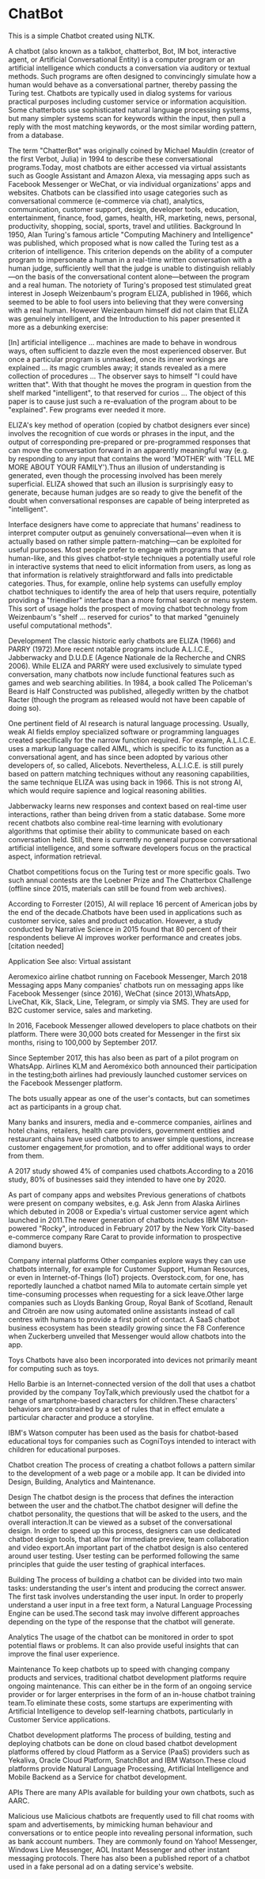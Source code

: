# ChatBot

This is a simple Chatbot created using NLTK.


A chatbot (also known as a talkbot, chatterbot, Bot, IM bot, interactive agent, or Artificial Conversational Entity) is a computer program or an artificial intelligence which conducts a conversation via auditory or textual methods. Such programs are often designed to convincingly simulate how a human would behave as a conversational partner, thereby passing the Turing test. Chatbots are typically used in dialog systems for various practical purposes including customer service or information acquisition. Some chatterbots use sophisticated natural language processing systems, but many simpler systems scan for keywords within the input, then pull a reply with the most matching keywords, or the most similar wording pattern, from a database.

The term "ChatterBot" was originally coined by Michael Mauldin (creator of the first Verbot, Julia) in 1994 to describe these conversational programs.Today, most chatbots are either accessed via virtual assistants such as Google Assistant and Amazon Alexa, via messaging apps such as Facebook Messenger or WeChat, or via individual organizations' apps and websites. Chatbots can be classified into usage categories such as conversational commerce (e-commerce via chat), analytics, communication, customer support, design, developer tools, education, entertainment, finance, food, games, health, HR, marketing, news, personal, productivity, shopping, social, sports, travel and utilities.
Background
In 1950, Alan Turing's famous article "Computing Machinery and Intelligence" was published, which proposed what is now called the Turing test as a criterion of intelligence. This criterion depends on the ability of a computer program to impersonate a human in a real-time written conversation with a human judge, sufficiently well that the judge is unable to distinguish reliably—on the basis of the conversational content alone—between the program and a real human. The notoriety of Turing's proposed test stimulated great interest in Joseph Weizenbaum's program ELIZA, published in 1966, which seemed to be able to fool users into believing that they were conversing with a real human. However Weizenbaum himself did not claim that ELIZA was genuinely intelligent, and the Introduction to his paper presented it more as a debunking exercise:

[In] artificial intelligence ... machines are made to behave in wondrous ways, often sufficient to dazzle even the most experienced observer. But once a particular program is unmasked, once its inner workings are explained ... its magic crumbles away; it stands revealed as a mere collection of procedures ... The observer says to himself "I could have written that". With that thought he moves the program in question from the shelf marked "intelligent", to that reserved for curios ... The object of this paper is to cause just such a re-evaluation of the program about to be "explained". Few programs ever needed it more.

ELIZA's key method of operation (copied by chatbot designers ever since) involves the recognition of cue words or phrases in the input, and the output of corresponding pre-prepared or pre-programmed responses that can move the conversation forward in an apparently meaningful way (e.g. by responding to any input that contains the word 'MOTHER' with 'TELL ME MORE ABOUT YOUR FAMILY').Thus an illusion of understanding is generated, even though the processing involved has been merely superficial. ELIZA showed that such an illusion is surprisingly easy to generate, because human judges are so ready to give the benefit of the doubt when conversational responses are capable of being interpreted as "intelligent".

Interface designers have come to appreciate that humans' readiness to interpret computer output as genuinely conversational—even when it is actually based on rather simple pattern-matching—can be exploited for useful purposes. Most people prefer to engage with programs that are human-like, and this gives chatbot-style techniques a potentially useful role in interactive systems that need to elicit information from users, as long as that information is relatively straightforward and falls into predictable categories. Thus, for example, online help systems can usefully employ chatbot techniques to identify the area of help that users require, potentially providing a "friendlier" interface than a more formal search or menu system. This sort of usage holds the prospect of moving chatbot technology from Weizenbaum's "shelf ... reserved for curios" to that marked "genuinely useful computational methods".

Development
The classic historic early chatbots are ELIZA (1966) and PARRY (1972).More recent notable programs include A.L.I.C.E., Jabberwacky and D.U.D.E (Agence Nationale de la Recherche and CNRS 2006). While ELIZA and PARRY were used exclusively to simulate typed conversation, many chatbots now include functional features such as games and web searching abilities. In 1984, a book called The Policeman's Beard is Half Constructed was published, allegedly written by the chatbot Racter (though the program as released would not have been capable of doing so).

One pertinent field of AI research is natural language processing. Usually, weak AI fields employ specialized software or programming languages created specifically for the narrow function required. For example, A.L.I.C.E. uses a markup language called AIML, which is specific to its function as a conversational agent, and has since been adopted by various other developers of, so called, Alicebots. Nevertheless, A.L.I.C.E. is still purely based on pattern matching techniques without any reasoning capabilities, the same technique ELIZA was using back in 1966. This is not strong AI, which would require sapience and logical reasoning abilities.

Jabberwacky learns new responses and context based on real-time user interactions, rather than being driven from a static database. Some more recent chatbots also combine real-time learning with evolutionary algorithms that optimise their ability to communicate based on each conversation held. Still, there is currently no general purpose conversational artificial intelligence, and some software developers focus on the practical aspect, information retrieval.

Chatbot competitions focus on the Turing test or more specific goals. Two such annual contests are the Loebner Prize and The Chatterbox Challenge (offline since 2015, materials can still be found from web archives).

According to Forrester (2015), AI will replace 16 percent of American jobs by the end of the decade.Chatbots have been used in applications such as customer service, sales and product education. However, a study conducted by Narrative Science in 2015 found that 80 percent of their respondents believe AI improves worker performance and creates jobs.[citation needed]

Application
See also: Virtual assistant

Aeromexico airline chatbot running on Facebook Messenger, March 2018
Messaging apps
Many companies' chatbots run on messaging apps like Facebook Messenger (since 2016), WeChat (since 2013),WhatsApp, LiveChat, Kik, Slack, Line, Telegram, or simply via SMS. They are used for B2C customer service, sales and marketing.

In 2016, Facebook Messenger allowed developers to place chatbots on their platform. There were 30,000 bots created for Messenger in the first six months, rising to 100,000 by September 2017.

Since September 2017, this has also been as part of a pilot program on WhatsApp. Airlines KLM and Aeroméxico both announced their participation in the testing;both airlines had previously launched customer services on the Facebook Messenger platform.

The bots usually appear as one of the user's contacts, but can sometimes act as participants in a group chat.

Many banks and insurers, media and e-commerce companies, airlines and hotel chains, retailers, health care providers, government entities and restaurant chains have used chatbots to answer simple questions, increase customer engagement,for promotion, and to offer additional ways to order from them.

A 2017 study showed 4% of companies used chatbots.According to a 2016 study, 80% of businesses said they intended to have one by 2020.

As part of company apps and websites
Previous generations of chatbots were present on company websites, e.g. Ask Jenn from Alaska Airlines which debuted in 2008 or Expedia's virtual customer service agent which launched in 2011.The newer generation of chatbots includes IBM Watson-powered "Rocky", introduced in February 2017 by the New York City-based e-commerce company Rare Carat to provide information to prospective diamond buyers.

Company internal platforms
Other companies explore ways they can use chatbots internally, for example for Customer Support, Human Resources, or even in Internet-of-Things (IoT) projects. Overstock.com, for one, has reportedly launched a chatbot named Mila to automate certain simple yet time-consuming processes when requesting for a sick leave.Other large companies such as Lloyds Banking Group, Royal Bank of Scotland, Renault and Citroën are now using automated online assistants instead of call centres with humans to provide a first point of contact. A SaaS chatbot business ecosystem has been steadily growing since the F8 Conference when Zuckerberg unveiled that Messenger would allow chatbots into the app.

Toys
Chatbots have also been incorporated into devices not primarily meant for computing such as toys.

Hello Barbie is an Internet-connected version of the doll that uses a chatbot provided by the company ToyTalk,which previously used the chatbot for a range of smartphone-based characters for children.These characters' behaviors are constrained by a set of rules that in effect emulate a particular character and produce a storyline.

IBM's Watson computer has been used as the basis for chatbot-based educational toys for companies such as CogniToys intended to interact with children for educational purposes.

Chatbot creation
The process of creating a chatbot follows a pattern similar to the development of a web page or a mobile app. It can be divided into Design, Building, Analytics and Maintenance.

Design
The chatbot design is the process that defines the interaction between the user and the chatbot.The chatbot designer will define the chatbot personality, the questions that will be asked to the users, and the overall interaction.It can be viewed as a subset of the conversational design. In order to speed up this process, designers can use dedicated chatbot design tools, that allow for immediate preview, team collaboration and video export.An important part of the chatbot design is also centered around user testing. User testing can be performed following the same principles that guide the user testing of graphical interfaces.

Building
The process of building a chatbot can be divided into two main tasks: understanding the user's intent and producing the correct answer. The first task involves understanding the user input. In order to properly understand a user input in a free text form, a Natural Language Processing Engine can be used.The second task may involve different approaches depending on the type of the response that the chatbot will generate.

Analytics
The usage of the chatbot can be monitored in order to spot potential flaws or problems. It can also provide useful insights that can improve the final user experience.

Maintenance
To keep chatbots up to speed with changing company products and services, traditional chatbot development platforms require ongoing maintenance. This can either be in the form of an ongoing service provider or for larger enterprises in the form of an in-house chatbot training team.To eliminate these costs, some startups are experimenting with Artificial Intelligence to develop self-learning chatbots, particularly in Customer Service applications.

Chatbot development platforms
The process of building, testing and deploying chatbots can be done on cloud based chatbot development platforms offered by cloud Platform as a Service (PaaS) providers such as Yekaliva, Oracle Cloud Platform, SnatchBot and IBM Watson.These cloud platforms provide Natural Language Processing, Artificial Intelligence and Mobile Backend as a Service for chatbot development.

APIs
There are many APIs available for building your own chatbots, such as AARC.

Malicious use
Malicious chatbots are frequently used to fill chat rooms with spam and advertisements, by mimicking human behaviour and conversations or to entice people into revealing personal information, such as bank account numbers. They are commonly found on Yahoo! Messenger, Windows Live Messenger, AOL Instant Messenger and other instant messaging protocols. There has also been a published report of a chatbot used in a fake personal ad on a dating service's website.
